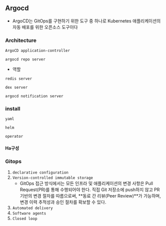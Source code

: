 ##  Argocd
- ArgoCD는 GitOps를 구현하기 위한 도구 중 하나로 Kubernetes 애플리케이션의 자동 배포를 위한 오픈소스 도구이다

### Architecture

`ArgoCD application-controller`

`argocd repo server`
- 역할

`redis server`

`dex server`

`argocd notification server`

### install

`yaml`

`helm`

`operator`

#### Ha구성

### Gitops

1. `declarative configuration`
2. `Version-controlled immutable storage`
   - GitOps 접근 방식에서는 모든 인프라 및 애플리케이션의 변경 사항은 Pull Request(PR)를 통해 수행되어야 한다.
     직접 Git 저장소에 push하지 않고 PR 기반의 변경 절차를 따름으로써, **동료 간 리뷰(Peer Review)**가 가능하며, 변경 이력 추적성과 승인 절차를 확보할 수 있다.
3. `Automated delivery`
4. `Software agents`
5. `Closed loop`